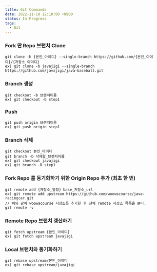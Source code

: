 ```yaml
---
title: Git Commands
date: 2022-11-10 12:10:00 +0900
status: In Progress
tags:
  - Git
---
```


### Fork 딴 Repo 브랜치 Clone

```
git clone -b {본인_아이디} --single-branch https://github.com/{본인_아이디}/{저장소 아이디}
ex) git clone -b javajigi --single-branch https://github.com/javajigi/java-baseball.git
```

### Branch 생성

```
git checkout -b 브랜치이름
ex) git checkout -b step1
```

### Push

```
git push origin 브랜치이름
ex) git push origin step1
```

### Branch 삭제

```
git checkout 본인_아이디
git branch -D 삭제할_브랜치이름
ex) git checkout javajigi
ex) git branch -D step1
```

### Fork Repo 를 동기화하기 위한 Origin Repo 추가 (최초 한 번)

```
git remote add {저장소_별칭} base_저장소_url
ex) git remote add upstream https://github.com/woowacourse/java-racingcar.git
// 위와 같이 woowacourse 저장소를 추가한 후 전체 remote 저장소 목록을 본다.
git remote -v
```

### Remote Repo 브랜치 갱신하기

```
git fetch upstream {본인_아이디}
ex) git fetch upstream javajigi
```

### Local 브랜치와 동기화하기

```
git rebase upstream/본인_아이디
ex) git rebase upstream/javajigi
```
